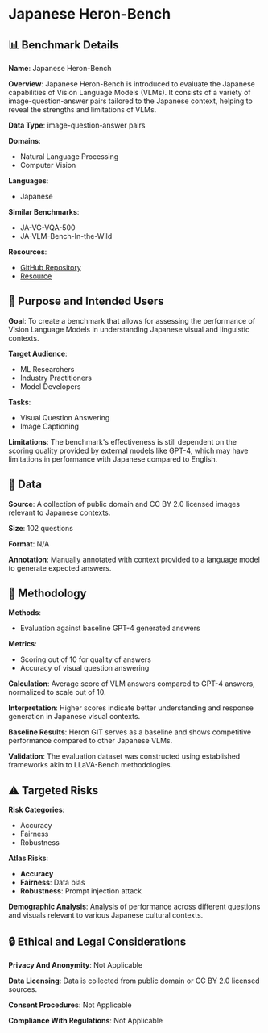 # Japanese Heron-Bench

## 📊 Benchmark Details

**Name**: Japanese Heron-Bench

**Overview**: Japanese Heron-Bench is introduced to evaluate the Japanese capabilities of Vision Language Models (VLMs). It consists of a variety of image-question-answer pairs tailored to the Japanese context, helping to reveal the strengths and limitations of VLMs.

**Data Type**: image-question-answer pairs

**Domains**:
- Natural Language Processing
- Computer Vision

**Languages**:
- Japanese

**Similar Benchmarks**:
- JA-VG-VQA-500
- JA-VLM-Bench-In-the-Wild

**Resources**:
- [GitHub Repository](https://github.com/turingmotors/heron)
- [Resource](https://huggingface.co/turing-motors)

## 🎯 Purpose and Intended Users

**Goal**: To create a benchmark that allows for assessing the performance of Vision Language Models in understanding Japanese visual and linguistic contexts.

**Target Audience**:
- ML Researchers
- Industry Practitioners
- Model Developers

**Tasks**:
- Visual Question Answering
- Image Captioning

**Limitations**: The benchmark's effectiveness is still dependent on the scoring quality provided by external models like GPT-4, which may have limitations in performance with Japanese compared to English.

## 💾 Data

**Source**: A collection of public domain and CC BY 2.0 licensed images relevant to Japanese contexts.

**Size**: 102 questions

**Format**: N/A

**Annotation**: Manually annotated with context provided to a language model to generate expected answers.

## 🔬 Methodology

**Methods**:
- Evaluation against baseline GPT-4 generated answers

**Metrics**:
- Scoring out of 10 for quality of answers
- Accuracy of visual question answering

**Calculation**: Average score of VLM answers compared to GPT-4 answers, normalized to scale out of 10.

**Interpretation**: Higher scores indicate better understanding and response generation in Japanese visual contexts.

**Baseline Results**: Heron GIT serves as a baseline and shows competitive performance compared to other Japanese VLMs.

**Validation**: The evaluation dataset was constructed using established frameworks akin to LLaVA-Bench methodologies.

## ⚠️ Targeted Risks

**Risk Categories**:
- Accuracy
- Fairness
- Robustness

**Atlas Risks**:
- **Accuracy**
- **Fairness**: Data bias
- **Robustness**: Prompt injection attack

**Demographic Analysis**: Analysis of performance across different questions and visuals relevant to various Japanese cultural contexts.

## 🔒 Ethical and Legal Considerations

**Privacy And Anonymity**: Not Applicable

**Data Licensing**: Data is collected from public domain or CC BY 2.0 licensed sources.

**Consent Procedures**: Not Applicable

**Compliance With Regulations**: Not Applicable
